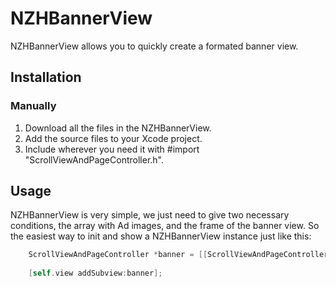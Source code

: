 # NZHBannerView

NZHBannerView allows you to quickly create a formated banner view.

## Installation
### Manually
1. Download all the files in the NZHBannerView.
2. Add the source files to your Xcode project.
3. Include wherever you need it with #import "ScrollViewAndPageController.h".

## Usage
NZHBannerView is very simple, we just need to give two necessary conditions, the array with Ad images, and the frame of the banner view.
So the easiest way to init and show a NZHBannerView instance just like this:
```Objective-C
    ScrollViewAndPageController *banner = [[ScrollViewAndPageController alloc]initWithImageArray:@[[UIImage imageNamed:@"map"], [UIImage imageNamed:@"studyRoom.jpg"], [UIImage imageNamed:@"deathWing.jpg"]]
                                                                                           frame:CGRectMake(0, 0, CGRectGetWidth(self.view.bounds), 200)];
    [self.view addSubview:banner];
```
